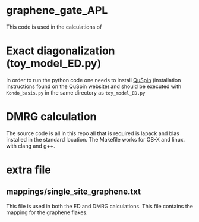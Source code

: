 # graphene_gate_APL
This code is used in the calculations of

# Exact diagonalization (toy_model_ED.py)

In order to run the python code one needs to install [QuSpin](https://github.com/weinbe58/QuSpin) (installation instructions found on the QuSpin website) and should be executed with `Kondo_basis.py` in the same directory as `toy_model_ED.py` 

# DMRG calculation
The source code is all in this repo all that is required is lapack and blas installed in the standard location. The Makefile works for OS-X and linux. with clang and g++.



# extra file

## mappings/single_site_graphene.txt 
This file is used in both the ED and DMRG calculations. This file contains the mapping for the graphene flakes. 
